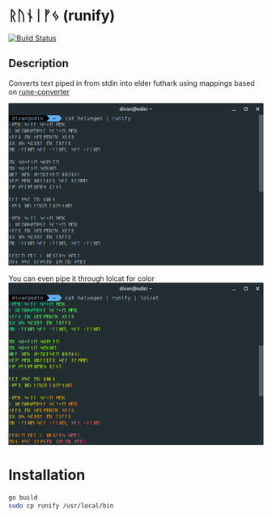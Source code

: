 # ᚱᚢᚾᛁᚠᛃ (runify)

[![Build Status](https://travis-ci.org/divanvisagie/runify.svg?branch=master)](https://travis-ci.org/divanvisagie/runify)

## Description

Converts text piped in from stdin into elder futhark using mappings based on [rune-converter](https://github.com/fbosch/rune-converter)

![ScreenShot 1](docs/1.png)

You can even pipe it through lolcat for color
![ScreenShot 2](docs/2.png)

# Installation

```bash
go build
sudo cp runify /usr/local/bin
```
